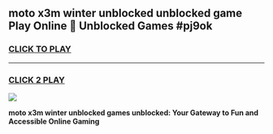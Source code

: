 
## moto x3m winter unblocked unblocked game Play Online 👋 Unblocked Games #pj9ok
<h3>
<a href="https://premium.freeplayer.one?title=moto_x3m_winter_unblocked&ref=21F">CLICK TO PLAY</a></h3>
<hr>

<h3>
<a href="https://premium.freeplayer.one?title=moto_x3m_winter_unblocked&ref=21F">CLICK 2 PLAY</a>
  
</h3>

<a href="https://premium.freeplayer.one?title=moto_x3m_winter_unblocked&ref=21F/"><img src="https://clearcache.store/games.png"></a>


**moto x3m winter unblocked games unblocked: Your Gateway to Fun and Accessible Online Gaming**
